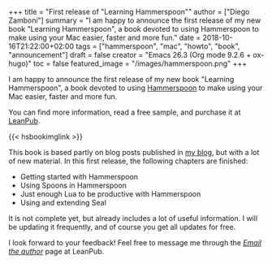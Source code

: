 +++
title = "First release of \"Learning Hammerspoon\""
author = ["Diego Zamboni"]
summary = "I am happy to announce the first release of my new book \"Learning Hammerspoon\", a book devoted to using Hammerspoon to make using your Mac easier, faster and more fun."
date = 2018-10-16T21:22:00+02:00
tags = ["hammerspoon", "mac", "howto", "book", "announcement"]
draft = false
creator = "Emacs 26.3 (Org mode 9.2.6 + ox-hugo)"
toc = false
featured_image = "/images/hammerspoon.png"
+++

I am happy to announce the first release of my new book "Learning Hammerspoon", a book devoted to using [Hammerspoon](http://www.hammerspoon.org/) to make using your Mac easier, faster and more fun.

You can find more information, read a free sample, and purchase it at [LeanPub](https://leanpub.com/learning-hammerspoon/).

{{< hsbookimglink >}}

This book is based partly on blog posts published in [my blog](https://zzamboni.org/tags/hammerspoon/), but with a lot of new material. In this first release, the following chapters are finished:

-   Getting started with Hammerspoon
-   Using Spoons in Hammerspoon
-   Just enough Lua to be productive with Hammerspoon
-   Using and extending Seal

It is not complete yet, but already includes a lot of useful information. I will be updating it frequently, and of course you get all updates for free.

I look forward to your feedback! Feel free to message me through the [_Email the author_](https://leanpub.com/learning-hammerspoon/email%5Fauthor/new) page at LeanPub.
